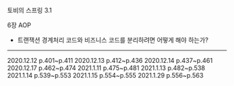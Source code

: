 토비의 스프링 3.1


6장 AOP 
- 트랜잭션 경계처리 코드와 비즈니스 코드를 분리하려면 어떻게 해야 하는가? 




---
2020.12.12 p.401~p.411
2020.12.13 p.412~p.436
2020.12.14 p.437~p.461
2020.12.17 p.462~p.474
2021.1.11 p.475~p.481
2021.1.13 p.482~p.538
2021.1.14 p.539~p.553
2021.1.15 p.554~p.555
2021.1.29 p.556~p.563